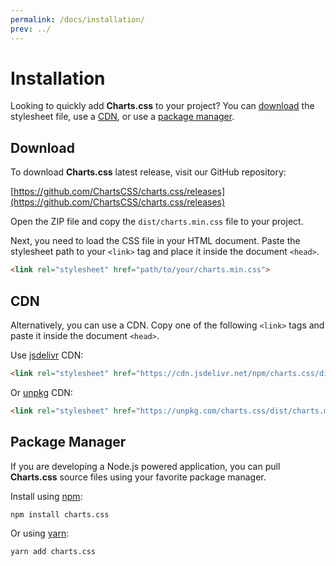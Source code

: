 ```yaml
---
permalink: /docs/installation/
prev: ../
---
```


# Installation

Looking to quickly add **Charts.css** to your project? You can [download](#download) the stylesheet file, use a [CDN](#cdn), or use a [package manager](#package-manager).

## Download

To download **Charts.css** latest release, visit our GitHub repository:

[https://github.com/ChartsCSS/charts.css/releases](https://github.com/ChartsCSS/charts.css/releases)

Open the ZIP file and copy the `dist/charts.min.css` file to your project.

Next, you need to load the CSS file in your HTML document. Paste the stylesheet path to your `<link>` tag and place it inside the document `<head>`.

```html
<link rel="stylesheet" href="path/to/your/charts.min.css">
```

## CDN

Alternatively, you can use a CDN. Copy one of the following `<link>` tags and paste it inside the document `<head>`.

Use [jsdelivr](https://cdn.jsdelivr.net/npm/charts.css/) CDN:

```html
<link rel="stylesheet" href="https://cdn.jsdelivr.net/npm/charts.css/dist/charts.min.css">
```

Or [unpkg](https://unpkg.com/browse/charts.css/) CDN:

```html
<link rel="stylesheet" href="https://unpkg.com/charts.css/dist/charts.min.css">
```


## Package Manager

If you are developing a Node.js powered application, you can pull **Charts.css** source files using your favorite package manager.

Install using [npm](https://www.npmjs.com/package/charts.css):

```bash
npm install charts.css
```

Or using [yarn](https://classic.yarnpkg.com/en/package/charts.css):

```bash
yarn add charts.css
```
